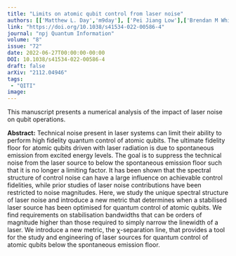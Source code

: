 ```yaml
---
title: "Limits on atomic qubit control from laser noise"
authors: [['Matthew L. Day','m9day'], ['Pei Jiang Low'],['Brendan M White'], ['Rajibul Islam', 'krislam'],['Crystal Senko']]
link: "https://doi.org/10.1038/s41534-022-00586-4"
journal: "npj Quantum Information"
volume: "8"
issue: "72"
date: 2022-06-27T00:00:00-00:00
DOI: 10.1038/s41534-022-00586-4
draft: false
arXiv: "2112.04946"
tags:
 - "QITI" 
image: 
---
```


This manuscript presents a numerical analysis of the impact of laser noise on qubit operations.

**Abstract:** Technical noise present in laser systems can limit their ability to perform high fidelity quantum control of atomic qubits. The ultimate fidelity floor for atomic qubits driven with laser radiation is due to spontaneous emission from excited energy levels. The goal is to suppress the technical noise from the laser source to below the spontaneous emission floor such that it is no longer a limiting factor. It has been shown that the spectral structure of control noise can have a large influence on achievable control fidelities, while prior studies of laser noise contributions have been restricted to noise magnitudes. Here, we study the unique spectral structure of laser noise and introduce a new metric that determines when a stabilised laser source has been optimised for quantum control of atomic qubits. We find requirements on stabilisation bandwidths that can be orders of magnitude higher than those required to simply narrow the linewidth of a laser. We introduce a new metric, the χ-separation line, that provides a tool for the study and engineering of laser sources for quantum control of atomic qubits below the spontaneous emission floor.

